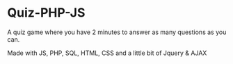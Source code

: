 # Quiz-PHP-JS

A quiz game where you have 2 minutes to answer as many questions as you can.

Made with JS, PHP, SQL, HTML, CSS and a little bit of Jquery & AJAX
